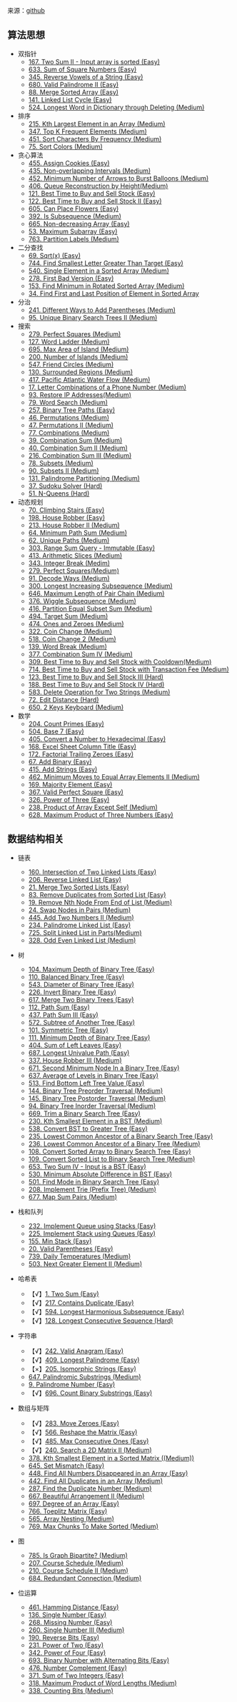 来源：[github](https://github.com/CyC2018/CS-Notes/blob/master/notes/Leetcode%20%E9%A2%98%E8%A7%A3%20-%20%E7%9B%AE%E5%BD%95.md)

## 算法思想

- 双指针
  - [167. Two Sum II - Input array is sorted (Easy)](https://leetcode.com/problems/two-sum-ii-input-array-is-sorted/description/)
  - [633. Sum of Square Numbers (Easy)](https://leetcode.com/problems/sum-of-square-numbers/description/)
  - [345. Reverse Vowels of a String (Easy)](https://leetcode.com/problems/reverse-vowels-of-a-string/description/)
  - [680. Valid Palindrome II (Easy)](https://leetcode.com/problems/valid-palindrome-ii/description/)
  - [88. Merge Sorted Array (Easy)](https://leetcode.com/problems/merge-sorted-array/description/)
  - [141. Linked List Cycle (Easy)](https://leetcode.com/problems/linked-list-cycle/description/)
  - [524. Longest Word in Dictionary through Deleting (Medium)](https://leetcode.com/problems/longest-word-in-dictionary-through-deleting/description/)
- 排序
  - [215. Kth Largest Element in an Array (Medium)](https://leetcode.com/problems/kth-largest-element-in-an-array/description/)
  - [347. Top K Frequent Elements (Medium)](https://leetcode.com/problems/top-k-frequent-elements/description/)
  - [451. Sort Characters By Frequency (Medium)](https://leetcode.com/problems/sort-characters-by-frequency/description/)
  - [75. Sort Colors (Medium)](https://leetcode.com/problems/sort-colors/description/)
- 贪心算法
  - [455. Assign Cookies (Easy)](https://leetcode.com/problems/assign-cookies/description/)
  - [435. Non-overlapping Intervals (Medium)](https://leetcode.com/problems/non-overlapping-intervals/description/)
  - [452. Minimum Number of Arrows to Burst Balloons (Medium)](https://leetcode.com/problems/minimum-number-of-arrows-to-burst-balloons/description/)
  - [406. Queue Reconstruction by Height(Medium)](https://leetcode.com/problems/queue-reconstruction-by-height/description/)
  - [121. Best Time to Buy and Sell Stock (Easy)](https://leetcode.com/problems/best-time-to-buy-and-sell-stock/description/)
  - [122. Best Time to Buy and Sell Stock II (Easy)](https://leetcode.com/problems/best-time-to-buy-and-sell-stock-ii/description/)
  - [605. Can Place Flowers (Easy)](https://leetcode.com/problems/can-place-flowers/description/)
  - [392. Is Subsequence (Medium)](https://leetcode.com/problems/is-subsequence/description/)
  - [665. Non-decreasing Array (Easy)](https://leetcode.com/problems/non-decreasing-array/description/)
  - [53. Maximum Subarray (Easy)](https://leetcode.com/problems/maximum-subarray/description/)
  - [763. Partition Labels (Medium)](https://leetcode.com/problems/partition-labels/description/)
- 二分查找
  - [69. Sqrt(x) (Easy)](https://leetcode.com/problems/sqrtx/description/)
  - [744. Find Smallest Letter Greater Than Target (Easy)](https://leetcode.com/problems/find-smallest-letter-greater-than-target/description/)
  - [540. Single Element in a Sorted Array (Medium)](https://leetcode.com/problems/single-element-in-a-sorted-array/description/)
  - [278. First Bad Version (Easy)](https://leetcode.com/problems/first-bad-version/description/)
  - [153. Find Minimum in Rotated Sorted Array (Medium)](https://leetcode.com/problems/find-minimum-in-rotated-sorted-array/description/)
  - [34. Find First and Last Position of Element in Sorted Array](https://leetcode.com/problems/find-first-and-last-position-of-element-in-sorted-array/)
- 分治
  - [241. Different Ways to Add Parentheses (Medium)](https://leetcode.com/problems/different-ways-to-add-parentheses/description/)
  - [95. Unique Binary Search Trees II (Medium)](https://leetcode.com/problems/unique-binary-search-trees-ii/description/)
- 搜索
  - [279. Perfect Squares (Medium)](https://leetcode.com/problems/perfect-squares/description/)
  - [127. Word Ladder (Medium)](https://leetcode.com/problems/word-ladder/description/)
  - [695. Max Area of Island (Medium)](https://leetcode.com/problems/max-area-of-island/description/)
  - [200. Number of Islands (Medium)](https://leetcode.com/problems/number-of-islands/description/)
  - [547. Friend Circles (Medium)](https://leetcode.com/problems/friend-circles/description/)
  - [130. Surrounded Regions (Medium)](https://leetcode.com/problems/surrounded-regions/description/)
  - [417. Pacific Atlantic Water Flow (Medium)](https://leetcode.com/problems/pacific-atlantic-water-flow/description/)
  - [17. Letter Combinations of a Phone Number (Medium)](https://leetcode.com/problems/letter-combinations-of-a-phone-number/description/)
  - [93. Restore IP Addresses(Medium)](https://leetcode.com/problems/restore-ip-addresses/description/)
  - [79. Word Search (Medium)](https://leetcode.com/problems/word-search/description/)
  - [257. Binary Tree Paths (Easy)](https://leetcode.com/problems/binary-tree-paths/description/)
  - [46. Permutations (Medium)](https://leetcode.com/problems/permutations/description/)
  - [47. Permutations II (Medium)](https://leetcode.com/problems/permutations-ii/description/)
  - [77. Combinations (Medium)](https://leetcode.com/problems/combinations/description/)
  - [39. Combination Sum (Medium)](https://leetcode.com/problems/combination-sum/description/)
  - [40. Combination Sum II (Medium)](https://leetcode.com/problems/combination-sum-ii/description/)
  - [216. Combination Sum III (Medium)](https://leetcode.com/problems/combination-sum-iii/description/)
  - [78. Subsets (Medium)](https://leetcode.com/problems/subsets/description/)
  - [90. Subsets II (Medium)](https://leetcode.com/problems/subsets-ii/description/)
  - [131. Palindrome Partitioning (Medium)](https://leetcode.com/problems/palindrome-partitioning/description/)
  - [37. Sudoku Solver (Hard)](https://leetcode.com/problems/sudoku-solver/description/)
  - [51. N-Queens (Hard)](https://leetcode.com/problems/n-queens/description/)
- 动态规划
  - [70. Climbing Stairs (Easy)](https://leetcode.com/problems/climbing-stairs/description/)
  - [198. House Robber (Easy)](https://leetcode.com/problems/house-robber/description/)
  - [213. House Robber II (Medium)](https://leetcode.com/problems/house-robber-ii/description/)
  - [64. Minimum Path Sum (Medium)](https://leetcode.com/problems/minimum-path-sum/description/)
  - [62. Unique Paths (Medium)](https://leetcode.com/problems/unique-paths/description/)
  - [303. Range Sum Query - Immutable (Easy)](https://leetcode.com/problems/range-sum-query-immutable/description/)
  - [413. Arithmetic Slices (Medium)](https://leetcode.com/problems/arithmetic-slices/description/)
  - [343. Integer Break (Medim)](https://leetcode.com/problems/integer-break/description/)
  - [279. Perfect Squares(Medium)](https://leetcode.com/problems/perfect-squares/description/)
  - [91. Decode Ways (Medium)](https://leetcode.com/problems/decode-ways/description/)
  - [300. Longest Increasing Subsequence (Medium)](https://leetcode.com/problems/longest-increasing-subsequence/description/)
  - [646. Maximum Length of Pair Chain (Medium)](https://leetcode.com/problems/maximum-length-of-pair-chain/description/)
  - [376. Wiggle Subsequence (Medium)](https://leetcode.com/problems/wiggle-subsequence/description/)
  - [416. Partition Equal Subset Sum (Medium)](https://leetcode.com/problems/partition-equal-subset-sum/description/)
  - [494. Target Sum (Medium)](https://leetcode.com/problems/target-sum/description/)
  - [474. Ones and Zeroes (Medium)](https://leetcode.com/problems/ones-and-zeroes/description/)
  - [322. Coin Change (Medium)](https://leetcode.com/problems/coin-change/description/)
  - [518. Coin Change 2 (Medium)](https://leetcode.com/problems/coin-change-2/description/)
  - [139. Word Break (Medium)](https://leetcode.com/problems/word-break/description/)
  - [377. Combination Sum IV (Medium)](https://leetcode.com/problems/combination-sum-iv/description/)
  - [309. Best Time to Buy and Sell Stock with Cooldown(Medium)](https://leetcode.com/problems/best-time-to-buy-and-sell-stock-with-cooldown/description/)
  - [714. Best Time to Buy and Sell Stock with Transaction Fee (Medium)](https://leetcode.com/problems/best-time-to-buy-and-sell-stock-with-transaction-fee/description/)
  - [123. Best Time to Buy and Sell Stock III (Hard)](https://leetcode.com/problems/best-time-to-buy-and-sell-stock-iii/description/)
  - [188. Best Time to Buy and Sell Stock IV (Hard)](https://leetcode.com/problems/best-time-to-buy-and-sell-stock-iv/description/)
  - [583. Delete Operation for Two Strings (Medium)](https://leetcode.com/problems/delete-operation-for-two-strings/description/)
  - [72. Edit Distance (Hard)](https://leetcode.com/problems/edit-distance/description/)
  - [650. 2 Keys Keyboard (Medium)](https://leetcode.com/problems/2-keys-keyboard/description/)
- 数学
  - [204. Count Primes (Easy)](https://leetcode.com/problems/count-primes/description/)
  - [504. Base 7 (Easy)](https://leetcode.com/problems/base-7/description/)
  - [405. Convert a Number to Hexadecimal (Easy)](https://leetcode.com/problems/convert-a-number-to-hexadecimal/description/)
  - [168. Excel Sheet Column Title (Easy)](https://leetcode.com/problems/excel-sheet-column-title/description/)
  - [172. Factorial Trailing Zeroes (Easy)](https://leetcode.com/problems/factorial-trailing-zeroes/description/)
  - [67. Add Binary (Easy)](https://leetcode.com/problems/add-binary/description/)
  - [415. Add Strings (Easy)](https://leetcode.com/problems/add-strings/description/)
  - [462. Minimum Moves to Equal Array Elements II (Medium)](https://leetcode.com/problems/minimum-moves-to-equal-array-elements-ii/description/)
  - [169. Majority Element (Easy)](https://leetcode.com/problems/majority-element/description/)
  - [367. Valid Perfect Square (Easy)](https://leetcode.com/problems/valid-perfect-square/description/)
  - [326. Power of Three (Easy)](https://leetcode.com/problems/power-of-three/description/)
  - [238. Product of Array Except Self (Medium)](https://leetcode.com/problems/product-of-array-except-self/description/)
  - [628. Maximum Product of Three Numbers (Easy)](https://leetcode.com/problems/maximum-product-of-three-numbers/description/)



## 数据结构相关

- 链表

  - [160. Intersection of Two Linked Lists (Easy)](https://leetcode.com/problems/intersection-of-two-linked-lists/description/)
  - [206. Reverse Linked List (Easy)](https://leetcode.com/problems/reverse-linked-list/description/)
  - [21. Merge Two Sorted Lists (Easy)](https://leetcode.com/problems/merge-two-sorted-lists/description/)
  - [83. Remove Duplicates from Sorted List (Easy)](https://leetcode.com/problems/remove-duplicates-from-sorted-list/description/)
  - [19. Remove Nth Node From End of List (Medium)](https://leetcode.com/problems/remove-nth-node-from-end-of-list/description/)
  - [24. Swap Nodes in Pairs (Medium)](https://leetcode.com/problems/swap-nodes-in-pairs/description/)
  - [445. Add Two Numbers II (Medium)](https://leetcode.com/problems/add-two-numbers-ii/description/)
  - [234. Palindrome Linked List (Easy)](https://leetcode.com/problems/palindrome-linked-list/description/)
  - [725. Split Linked List in Parts(Medium)](https://leetcode.com/problems/split-linked-list-in-parts/description/)
  - [328. Odd Even Linked List (Medium)](https://leetcode.com/problems/odd-even-linked-list/description/)
- 树

  - [104. Maximum Depth of Binary Tree (Easy)](https://leetcode.com/problems/maximum-depth-of-binary-tree/description/)
  - [110. Balanced Binary Tree (Easy)](https://leetcode.com/problems/balanced-binary-tree/description/)
  - [543. Diameter of Binary Tree (Easy)](https://leetcode.com/problems/diameter-of-binary-tree/description/)
  - [226. Invert Binary Tree (Easy)](https://leetcode.com/problems/invert-binary-tree/description/)
  - [617. Merge Two Binary Trees (Easy)](https://leetcode.com/problems/merge-two-binary-trees/description/)
  - [112. Path Sum (Easy)](https://leetcode.com/problems/path-sum/description/)
  - [437. Path Sum III (Easy)](https://leetcode.com/problems/path-sum-iii/description/)
  - [572. Subtree of Another Tree (Easy)](https://leetcode.com/problems/subtree-of-another-tree/description/)
  - [101. Symmetric Tree (Easy)](https://leetcode.com/problems/symmetric-tree/description/)
  - [111. Minimum Depth of Binary Tree (Easy)](https://leetcode.com/problems/minimum-depth-of-binary-tree/description/)
  - [404. Sum of Left Leaves (Easy)](https://leetcode.com/problems/sum-of-left-leaves/description/)
  - [687. Longest Univalue Path (Easy)](https://leetcode.com/problems/longest-univalue-path/)
  - [337. House Robber III (Medium)](https://leetcode.com/problems/house-robber-iii/description/)
  - [671. Second Minimum Node In a Binary Tree (Easy)](https://leetcode.com/problems/second-minimum-node-in-a-binary-tree/description/)
  - [637. Average of Levels in Binary Tree (Easy)](https://leetcode.com/problems/average-of-levels-in-binary-tree/description/)
  - [513. Find Bottom Left Tree Value (Easy)](https://leetcode.com/problems/find-bottom-left-tree-value/description/)
  - [144. Binary Tree Preorder Traversal (Medium)](https://leetcode.com/problems/binary-tree-preorder-traversal/description/)
  - [145. Binary Tree Postorder Traversal (Medium)](https://leetcode.com/problems/binary-tree-postorder-traversal/description/)
  - [94. Binary Tree Inorder Traversal (Medium)](https://leetcode.com/problems/binary-tree-inorder-traversal/description/)
  - [669. Trim a Binary Search Tree (Easy)](https://leetcode.com/problems/trim-a-binary-search-tree/description/)
  - [230. Kth Smallest Element in a BST (Medium)](https://leetcode.com/problems/kth-smallest-element-in-a-bst/description/)
  - [538. Convert BST to Greater Tree (Easy)](https://leetcode.com/problems/convert-bst-to-greater-tree/description/)
  - [235. Lowest Common Ancestor of a Binary Search Tree (Easy)](https://leetcode.com/problems/lowest-common-ancestor-of-a-binary-search-tree/description/)
  - [236. Lowest Common Ancestor of a Binary Tree (Medium)](https://leetcode.com/problems/lowest-common-ancestor-of-a-binary-tree/description/)
  - [108. Convert Sorted Array to Binary Search Tree (Easy)](https://leetcode.com/problems/convert-sorted-array-to-binary-search-tree/description/)
  - [109. Convert Sorted List to Binary Search Tree (Medium)](https://leetcode.com/problems/convert-sorted-list-to-binary-search-tree/description/)
  - [653. Two Sum IV - Input is a BST (Easy)](https://leetcode.com/problems/two-sum-iv-input-is-a-bst/description/)
  - [530. Minimum Absolute Difference in BST (Easy)](https://leetcode.com/problems/minimum-absolute-difference-in-bst/description/)
  - [501. Find Mode in Binary Search Tree (Easy)](https://leetcode.com/problems/find-mode-in-binary-search-tree/description/)
  - [208. Implement Trie (Prefix Tree) (Medium)](https://leetcode.com/problems/implement-trie-prefix-tree/description/)
  - [677. Map Sum Pairs (Medium)](https://leetcode.com/problems/map-sum-pairs/description/)
- 栈和队列
  - [232. Implement Queue using Stacks (Easy)](https://leetcode.com/problems/implement-queue-using-stacks/description/)
  - [225. Implement Stack using Queues (Easy)](https://leetcode.com/problems/implement-stack-using-queues/description/)
  - [155. Min Stack (Easy)](https://leetcode.com/problems/min-stack/description/)
  - [20. Valid Parentheses (Easy)](https://leetcode.com/problems/valid-parentheses/description/)
  - [739. Daily Temperatures (Medium)](https://leetcode.com/problems/daily-temperatures/description/)
  - [503. Next Greater Element II (Medium)](https://leetcode.com/problems/next-greater-element-ii/description/)
- 哈希表
  - 【√】[1. Two Sum (Easy)](https://leetcode.com/problems/two-sum/description/)
  - 【√】[217. Contains Duplicate (Easy)](https://leetcode.com/problems/contains-duplicate/description/)
  - 【√】[594. Longest Harmonious Subsequence (Easy)](https://leetcode.com/problems/longest-harmonious-subsequence/description/)
  - 【√】[128. Longest Consecutive Sequence (Hard)](https://leetcode.com/problems/longest-consecutive-sequence/description/)
- 字符串
  - 【√】[242. Valid Anagram (Easy)](https://leetcode.com/problems/valid-anagram/description/)
  - 【√】[409. Longest Palindrome (Easy)](https://leetcode.com/problems/longest-palindrome/description/)
  - 【×】[205. Isomorphic Strings (Easy)](https://leetcode.com/problems/isomorphic-strings/description/)
  - [647. Palindromic Substrings (Medium)](https://leetcode.com/problems/palindromic-substrings/description/)
  - [9. Palindrome Number (Easy)](https://leetcode.com/problems/palindrome-number/description/)
  - 【√】[696. Count Binary Substrings (Easy)](https://leetcode.com/problems/count-binary-substrings/description/)
- 数组与矩阵
  - 【√】[283. Move Zeroes (Easy)](https://leetcode.com/problems/move-zeroes/description/)
  - 【√】[566. Reshape the Matrix (Easy)](https://leetcode.com/problems/reshape-the-matrix/description/)
  - 【√】[485. Max Consecutive Ones (Easy)](https://leetcode.com/problems/max-consecutive-ones/description/)
  - 【√】[240. Search a 2D Matrix II (Medium)](https://leetcode.com/problems/search-a-2d-matrix-ii/description/)
  - [378. Kth Smallest Element in a Sorted Matrix ((Medium))](https://leetcode.com/problems/kth-smallest-element-in-a-sorted-matrix/description/)
  - [645. Set Mismatch (Easy)](https://leetcode.com/problems/set-mismatch/description/)
  - [448. Find All Numbers Disappeared in an Array (Easy)](https://leetcode.com/problems/find-all-numbers-disappeared-in-an-array/description/)
  - [442. Find All Duplicates in an Array (Medium)](https://leetcode.com/problems/find-all-duplicates-in-an-array/description/)
  - [287. Find the Duplicate Number (Medium)](https://leetcode.com/problems/find-the-duplicate-number/description/)
  - [667. Beautiful Arrangement II (Medium)](https://leetcode.com/problems/beautiful-arrangement-ii/description/)
  - [697. Degree of an Array (Easy)](https://leetcode.com/problems/degree-of-an-array/description/)
  - [766. Toeplitz Matrix (Easy)](https://leetcode.com/problems/toeplitz-matrix/description/)
  - [565. Array Nesting (Medium)](https://leetcode.com/problems/array-nesting/description/)
  - [769. Max Chunks To Make Sorted (Medium)](https://leetcode.com/problems/max-chunks-to-make-sorted/description/)
- 图
  - [785. Is Graph Bipartite? (Medium)](https://leetcode.com/problems/is-graph-bipartite/description/)
  - [207. Course Schedule (Medium)](https://leetcode.com/problems/course-schedule/description/)
  - [210. Course Schedule II (Medium)](https://leetcode.com/problems/course-schedule-ii/description/)
  - [684. Redundant Connection (Medium)](https://leetcode.com/problems/redundant-connection/description/)
- 位运算
  - [461. Hamming Distance (Easy)](https://leetcode.com/problems/hamming-distance/)
  - [136. Single Number (Easy)](https://leetcode.com/problems/single-number/description/)
  - [268. Missing Number (Easy)](https://leetcode.com/problems/missing-number/description/)
  - [260. Single Number III (Medium)](https://leetcode.com/problems/single-number-iii/description/)
  - [190. Reverse Bits (Easy)](https://leetcode.com/problems/reverse-bits/description/)
  - [231. Power of Two (Easy)](https://leetcode.com/problems/power-of-two/description/)
  - [342. Power of Four (Easy)](https://leetcode.com/problems/power-of-four/)
  - [693. Binary Number with Alternating Bits (Easy)](https://leetcode.com/problems/binary-number-with-alternating-bits/description/)
  - [476. Number Complement (Easy)](https://leetcode.com/problems/number-complement/description/)
  - [371. Sum of Two Integers (Easy)](https://leetcode.com/problems/sum-of-two-integers/description/)
  - [318. Maximum Product of Word Lengths (Medium)](https://leetcode.com/problems/maximum-product-of-word-lengths/description/)
  - [338. Counting Bits (Medium)](https://leetcode.com/problems/counting-bits/description/)

